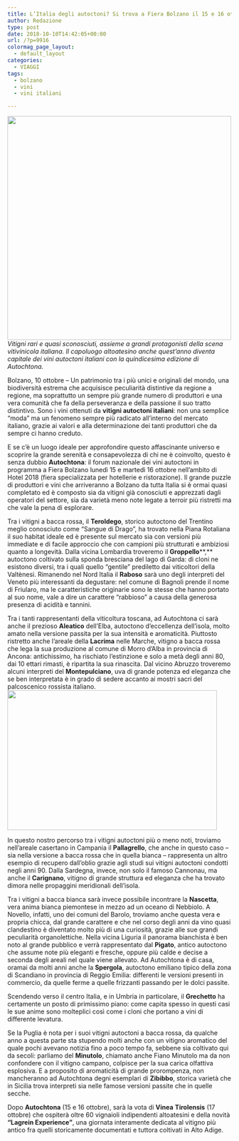 ```yaml
---
title: L’Italia degli autoctoni? Si trova a Fiera Bolzano il 15 e 16 ottobre
author: Redazione
type: post
date: 2018-10-10T14:42:05+00:00
url: /?p=9916
colormag_page_layout:
  - default_layout
categories:
  - VIAGGI
tags:
  - bolzano
  - vini
  - vini italiani

---
```

_<img decoding="async" loading="lazy" class="alignleft wp-image-9917 " src="https://progressonline.it/wp-content/uploads/2018/10/Cartina-Italia_vini-autoctoni_v.jpg" alt="" width="503" height="503" />Vitigni rari e quasi sconosciuti, assieme a grandi protagonisti della scena vitivinicola italiana. Il capoluogo altoatesino anche quest’anno diventa capitale dei vini autoctoni italiani con la quindicesima edizione di Autochtona._

Bolzano, 10 ottobre &#8211; Un patrimonio tra i più unici e originali del mondo, una biodiversità estrema che acquisisce peculiarità distintive da regione a regione, ma soprattutto un sempre più grande numero di produttori e una vera comunità che fa della perseveranza e della passione il suo tratto distintivo. Sono i vini ottenuti da **vitigni autoctoni italiani**: non una semplice “moda” ma un fenomeno sempre più radicato all’interno del mercato italiano, grazie ai valori e alla determinazione dei tanti produttori che da sempre ci hanno creduto.

E se c’è un luogo ideale per approfondire questo affascinante universo e scoprire la grande serenità e consapevolezza di chi ne è coinvolto, questo è senza dubbio **Autochtona**: il forum nazionale dei vini autoctoni in programma a Fiera Bolzano lunedì 15 e martedì 16 ottobre nell’ambito di Hotel 2018 (fiera specializzata per hotellerie e ristorazione). Il grande puzzle di produttori e vini che arriveranno a Bolzano da tutta Italia si è ormai quasi completato ed è composto sia da vitigni già conosciuti e apprezzati dagli operatori del settore, sia da varietà meno note legate a terroir più ristretti ma che vale la pena di esplorare.

Tra i vitigni a bacca rossa, il **Teroldego**, storico autoctono del Trentino meglio conosciuto come “Sangue di Drago”, ha trovato nella Piana Rotaliana il suo habitat ideale ed è presente sul mercato sia con versioni più immediate e di facile approccio che con campioni più strutturati e ambiziosi quanto a longevità. Dalla vicina Lombardia troveremo il **Groppello****,** autoctono coltivato sulla sponda bresciana del lago di Garda: di cloni ne esistono diversi, tra i quali quello “gentile” prediletto dai viticoltori della Valtènesi. Rimanendo nel Nord Italia il **Raboso** sarà uno degli interpreti del Veneto più interessanti da degustare: nel comune di Bagnoli prende il nome di Friularo, ma le caratteristiche originarie sono le stesse che hanno portato al suo nome, vale a dire un carattere “rabbioso” a causa della generosa presenza di acidità e tannini.

Tra i tanti rappresentanti della viticoltura toscana, ad Autochtona ci sarà anche il prezioso **Aleatico** dell’Elba, autoctono d’eccellenza dell’isola, molto amato nella versione passita per la sua intensità e aromaticità. Piuttosto ristretto anche l’areale della **Lacrima** nelle Marche, vitigno a bacca rossa che lega la sua produzione al comune di Morro d’Alba in provincia di Ancona: antichissimo, ha rischiato l’estinzione e solo a metà degli anni 80, dai 10 ettari rimasti, è ripartita la sua rinascita. Dal vicino Abruzzo troveremo alcuni interpreti del **Montepulciano**, uva di grande potenza ed eleganza che se ben interpretata è in grado di sedere accanto ai mostri sacri del palcoscenico rossista italiano.<img decoding="async" loading="lazy" class="alignright wp-image-9918 " src="https://progressonline.it/wp-content/uploads/2018/10/Autochtona-panoramica_Credits-MarcoParisi.jpg" alt="" width="471" height="314" />

In questo nostro percorso tra i vitigni autoctoni più o meno noti, troviamo nell’areale casertano in Campania il **Pallagrello**, che anche in questo caso – sia nella versione a bacca rossa che in quella bianca – rappresenta un altro esempio di recupero dall’oblio grazie agli studi sui vitigni autoctoni condotti negli anni 90. Dalla Sardegna, invece, non solo il famoso Cannonau, ma anche il **Carignano**, vitigno di grande struttura ed eleganza che ha trovato dimora nelle propaggini meridionali dell’isola.

Tra i vitigni a bacca bianca sarà invece possibile incontrare la **Nascetta**, vera anima bianca piemontese in mezzo ad un oceano di Nebbiolo. A Novello, infatti, uno dei comuni del Barolo, troviamo anche questa vera e propria chicca, dal grande carattere e che nel corso degli anni da vino quasi clandestino è diventato molto più di una curiosità, grazie alle sue grandi peculiarità organolettiche. Nella vicina Liguria il panorama bianchista è ben noto al grande pubblico e verrà rappresentato dal **Pigato**, antico autoctono che assume note più eleganti e fresche, oppure più calde e decise a seconda degli areali nel quale viene allevato. Ad Autochtona è di casa, oramai da molti anni anche la **Spergola**, autoctono emiliano tipico della zona di Scandiano in provincia di Reggio Emilia: differenti le versioni presenti in commercio, da quelle ferme a quelle frizzanti passando per le dolci passite.

Scendendo verso il centro Italia, e in Umbria in particolare, il **Grechetto** ha certamente un posto di primissimo piano: come capita spesso in questi casi le sue anime sono molteplici così come i cloni che portano a vini di differente levatura.

Se la Puglia è nota per i suoi vitigni autoctoni a bacca rossa, da qualche anno a questa parte sta stupendo molti anche con un vitigno aromatico del quale pochi avevano notizia fino a poco tempo fa, sebbene sia coltivato qui da secoli: parliamo del **Minutolo**, chiamato anche Fiano Minutolo ma da non confondere con il vitigno campano, colpisce per la sua carica olfattiva esplosiva. E a proposito di aromaticità di grande prorompenza, non mancheranno ad Autochtona degni esemplari di **Zibibbo**, storica varietà che in Sicilia trova interpreti sia nelle famose versioni passite che in quelle secche.

Dopo **Autochtona** (15 e 16 ottobre), sarà la vota di **Vinea** **Tirolensis** (17 ottobre) che ospiterà oltre 60 vignaioli indipendenti altoatesini e della novità **“Lagrein Experience”**, una giornata interamente dedicata al vitigno più antico fra quelli storicamente documentati e tuttora coltivati in Alto Adige.